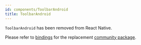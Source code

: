 ```yaml
---
id: components/ToolbarAndroid
title: ToolbarAndroid
---
```


`ToolbarAndroid` has been removed from React Native.

Please refer to
[bindings](https://github.com/rescript-react-native/toolbar-android) for the
replacement
[community package](https://github.com/react-native-community/toolbar-android).
